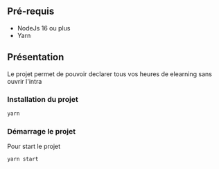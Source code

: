 ## Pré-requis

- NodeJs 16 ou plus
- Yarn

## Présentation

Le projet permet de pouvoir declarer tous vos heures de elearning sans ouvrir l'intra

### Installation du projet

```bash
yarn
```

### Démarrage le projet

Pour start le projet

```bash
yarn start
```
